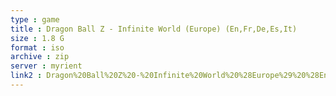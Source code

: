 ```yaml
---
type : game
title : Dragon Ball Z - Infinite World (Europe) (En,Fr,De,Es,It)
size : 1.8 G
format : iso
archive : zip
server : myrient
link2 : Dragon%20Ball%20Z%20-%20Infinite%20World%20%28Europe%29%20%28En%2CFr%2CDe%2CEs%2CIt%29
---
```

